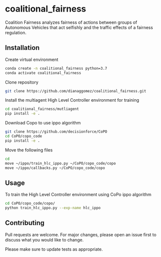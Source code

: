 # coalitional_fairness

Coalition Fairness analyzes fairness of actions between groups of Autonomous Vehicles that act selfishly and the traffic effects of a fairness regulation.

## Installation



Create virtual environment
```bash
conda create -n coalitional_fairness python=3.7
conda activate coalitional_fairness 
```
Clone repository
```bash
git clone https://github.com/dianaggomez/coalitional_fairness.git

```
Install the multiagent High Level Controller environment for training

```bash
cd coalitional_fairness/mutliagent
pip install -e .

```

Download Copo to use ippo algorithm

```bash
git clone https://github.com/decisionforce/CoPO
cd CoPO/copo_code
pip install -e .

```

Move the following files

```bash
cd 
move ~/ippo/train_hlc_ippo.py ~/CoPO/copo_code/copo
move ~/ippo/callbacks.py ~/CoPO/copo_code/copo
```

## Usage

To train the High Level Controller environment using CoPo ippo algorithm
```bash
cd CoPO/copo_code/copo/
python train_hlc_ippo.py --exp-name hlc_ippo
```




## Contributing

Pull requests are welcome. For major changes, please open an issue first
to discuss what you would like to change.

Please make sure to update tests as appropriate.
